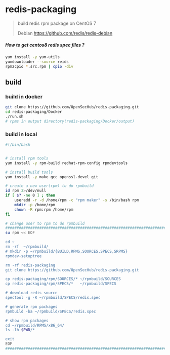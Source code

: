 # redis-packaging

> build redis rpm package on CentOS 7
>
> Debian https://github.com/redis/redis-debian

##### How to get centos8 redis spec files ?

```bash
yum install -y yum-utils
yumdownloader --source reids
rpm2cpio *.src.rpm | cpio -div
```


## build

### build in docker

```bash
git clone https://github.com/OpenSecHub/redis-packaging.git
cd redis-packaging/Docker
./run.sh
# rpms in output directory(redis-packaging/Docker/output)
```

### build in local

```bash
#!/bin/bash


# install rpm tools
yum install -y rpm-build redhat-rpm-config rpmdevtools 

# install build tools
yum install -y make gcc openssl-devel git

# create a new user(rpm) to do rpmbuild
id rpm 2>/dev/null
if [ $? -ne 0 ] ; then
    useradd -r -d /home/rpm -c "rpm maker" -s /bin/bash rpm
    mkdir -p /home/rpm
    chown -R rpm:rpm /home/rpm
fi

# change user to rpm to do rpmbuild
#####################################################################################
su rpm << EOF

cd ~
rm -rf  ~/rpmbuild/
# mkdir -p ~/rpmbuild/{BUILD,RPMS,SOURCES,SPECS,SRPMS}
rpmdev-setuptree

rm -rf redis-packaging
git clone https://github.com/OpenSecHub/redis-packaging.git

cp redis-packaging/rpm/SOURCES/* ~/rpmbuild/SOURCES
cp redis-packaging/rpm/SPECS/*   ~/rpmbuild/SPECS

# download redis source
spectool -g -R ~/rpmbuild/SPECS/redis.spec

# generate rpm packages
rpmbuild -ba ~/rpmbuild/SPECS/redis.spec

# show rpm packages
cd ~/rpmbuild/RPMS/x86_64/
ls -lh $PWD/*

exit
EOF
#####################################################################################
```
